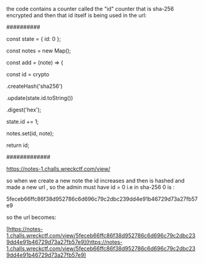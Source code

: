 the code contains a counter called the "id" counter that is sha-256 encrypted and then that id itself is being used in the url:

##########

const state = { id: 0 };

const notes = new Map();

const add = (note) => {

const id = crypto

.createHash('sha256')

.update(state.id.toString())

.digest('hex');

state.id += 1;

notes.set(id, note);

return id;

#############

[https://notes-1.challs.wreckctf.com/view/<id>](https://notes-1.challs.wreckctf.com/view/<id>)

so when we create a new note the id increases and then is hashed and made a new url , so the admin must have id = 0 i.e in sha-256 0 is :

5feceb66ffc86f38d952786c6d696c79c2dbc239dd4e91b46729d73a27fb57e9

so the url becomes:

[https://notes-1.challs.wreckctf.com/view/5feceb66ffc86f38d952786c6d696c79c2dbc239dd4e91b46729d73a27fb57e9](https://notes-1.challs.wreckctf.com/view/5feceb66ffc86f38d952786c6d696c79c2dbc239dd4e91b46729d73a27fb57e9)